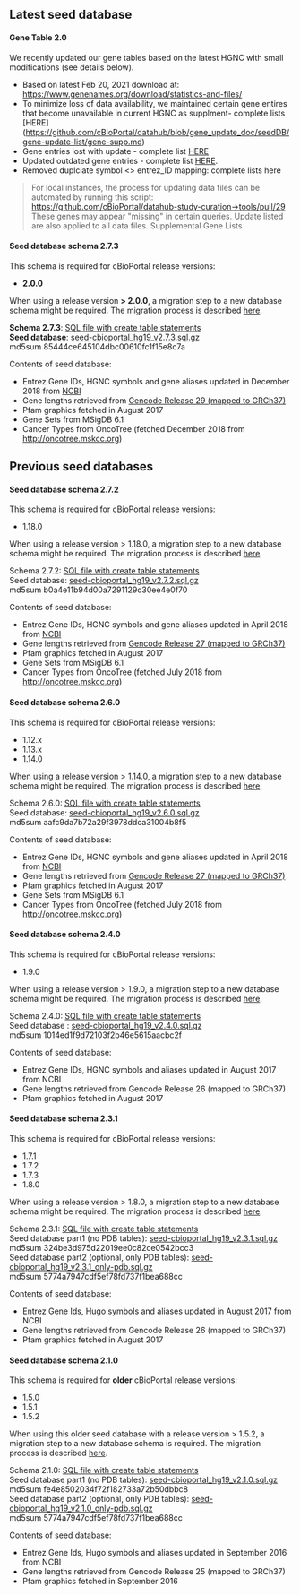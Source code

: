 ## Latest seed database
#### Gene Table 2.0
We recently updated our gene tables based on the latest HGNC with small modifications (see details below).
- Based on latest Feb 20, 2021 download at: https://www.genenames.org/download/statistics-and-files/
- To minimize loss of data availability, we maintained certain gene entires that become unavailable in current HGNC as supplment- complete lists [HERE] (https://github.com/cBioPortal/datahub/blob/gene_update_doc/seedDB/gene-update-list/gene-supp.md)
- Gene entries lost with update - complete list [HERE](https://github.com/cBioPortal/datahub/blob/gene_update_doc/seedDB/gene-update-list/gene-removed.md)
- Updated outdated gene entries - complete list [HERE](https://github.com/cBioPortal/datahub/blob/gene_update_doc/seedDB/gene-update-list/gene-update.md).
- Removed duplciate symbol <> entrez_ID mapping: complete lists here

> For local instances, the process for updating data files can be automated by running this script: https://github.com/cBioPortal/datahub-study-curation->tools/pull/29 These genes may appear "missing" in certain queries. Update listed are also applied to all data files.
> Supplemental Gene Lists

#### Seed database schema 2.7.3

This schema is required for cBioPortal release versions:
- **2.0.0**

When using a release version **> 2.0.0**, a migration step to a new database schema might be required. The migration process is described [here](https://github.com/cBioPortal/cbioportal/blob/master/docs/Updating-your-cBioPortal-installation.md#running-the-migration-script).

**Schema 2.7.3**: [SQL file with create table statements](https://raw.githubusercontent.com/cBioPortal/cbioportal/v2.0.0/db-scripts/src/main/resources/cgds.sql)<br>
**Seed database**: [seed-cbioportal_hg19_v2.7.3.sql.gz](https://github.com/cBioPortal/datahub/raw/master/seedDB/seed-cbioportal_hg19_v2.7.3.sql.gz)<br>
md5sum 85444ce645104dbc00610fc1f15e8c7a

Contents of seed database:
- Entrez Gene IDs, HGNC symbols and gene aliases updated in December 2018 from [NCBI](ftp://ftp.ncbi.nih.gov/gene/DATA/GENE_INFO/Mammalia/Homo_sapiens.gene_info.gz)
- Gene lengths retrieved from [Gencode Release 29 (mapped to GRCh37)](https://www.gencodegenes.org/releases/29lift37.html)
- Pfam graphics fetched in August 2017
- Gene Sets from MSigDB 6.1
- Cancer Types from OncoTree (fetched December 2018 from http://oncotree.mskcc.org)

## Previous seed databases
#### Seed database schema 2.7.2

This schema is required for cBioPortal release versions:
- 1.18.0

When using a release version > 1.18.0, a migration step to a new database schema might be required. The migration process is described [here](https://github.com/cBioPortal/cbioportal/blob/master/docs/Updating-your-cBioPortal-installation.md#running-the-migration-script).

Schema 2.7.2: [SQL file with create table statements](https://raw.githubusercontent.com/cBioPortal/cbioportal/v1.18.0/db-scripts/src/main/resources/cgds.sql)<br>
Seed database: [seed-cbioportal_hg19_v2.7.2.sql.gz](https://github.com/cBioPortal/datahub/raw/9d7b90c53c189b6d2c083d156cea2932cd318c0a/seedDB/seed-cbioportal_hg19_v2.7.2.sql.gz)<br>
md5sum b0a4e11b94d00a7291129c30ee4e0f70

Contents of seed database:
- Entrez Gene IDs, HGNC symbols and gene aliases updated in April 2018 from [NCBI](ftp://ftp.ncbi.nih.gov/gene/DATA/GENE_INFO/Mammalia/Homo_sapiens.gene_info.gz)
- Gene lengths retrieved from [Gencode Release 27 (mapped to GRCh37)](https://www.gencodegenes.org/releases/27lift37.html)
- Pfam graphics fetched in August 2017
- Gene Sets from MSigDB 6.1
- Cancer Types from OncoTree (fetched July 2018 from http://oncotree.mskcc.org)

#### Seed database schema 2.6.0

This schema is required for cBioPortal release versions:
- 1.12.x
- 1.13.x
- 1.14.0

When using a release version > 1.14.0, a migration step to a new database schema might be required. The migration process is described [here](https://github.com/cBioPortal/cbioportal/blob/master/docs/Updating-your-cBioPortal-installation.md#running-the-migration-script).

Schema 2.6.0: [SQL file with create table statements](https://raw.githubusercontent.com/cBioPortal/cbioportal/v1.13.1/db-scripts/src/main/resources/cgds.sql)<br>
Seed database: [seed-cbioportal_hg19_v2.6.0.sql.gz](https://github.com/cBioPortal/datahub/raw/219cf5fc9a553dbc2bfa28a18283087def4a5cf4/seedDB/seed-cbioportal_hg19_v2.6.0.sql.gz)<br>
md5sum aafc9da7b72a29f3978ddca31004b8f5

Contents of seed database:
- Entrez Gene IDs, HGNC symbols and gene aliases updated in April 2018 from [NCBI](ftp://ftp.ncbi.nih.gov/gene/DATA/GENE_INFO/Mammalia/Homo_sapiens.gene_info.gz)
- Gene lengths retrieved from [Gencode Release 27 (mapped to GRCh37)](https://www.gencodegenes.org/releases/27lift37.html)
- Pfam graphics fetched in August 2017
- Gene Sets from MSigDB 6.1
- Cancer Types from OncoTree (fetched July 2018 from http://oncotree.mskcc.org)

#### Seed database schema 2.4.0

This schema is required for cBioPortal release versions:
- 1.9.0

When using a release version > 1.9.0, a migration step to a new database schema might be required. The migration process is described [here](https://github.com/cBioPortal/cbioportal/blob/master/docs/Updating-your-cBioPortal-installation.md#running-the-migration-script).

Schema 2.4.0: [SQL file with create table statements](https://raw.githubusercontent.com/cBioPortal/cbioportal/v1.9.0/db-scripts/src/main/resources/cgds.sql)<br>
Seed database : [seed-cbioportal_hg19_v2.4.0.sql.gz](https://github.com/cBioPortal/datahub/raw/b9662010756188a18051c983b8c445dd033703a9/seedDB/seed-cbioportal_hg19_v2.4.0.sql.gz)<br>
md5sum 1014ed1f9d72103f2b46e5615aacbc2f

Contents of seed database:
- Entrez Gene IDs, HGNC symbols and aliases updated in August 2017 from NCBI
- Gene lengths retrieved from Gencode Release 26 (mapped to GRCh37)
- Pfam graphics fetched in August 2017

#### Seed database schema 2.3.1

This schema is required for cBioPortal release versions:
- 1.7.1
- 1.7.2
- 1.7.3
- 1.8.0

When using a release version > 1.8.0, a migration step to a new database schema might be required. The migration process is described [here](https://github.com/cBioPortal/cbioportal/blob/master/docs/Updating-your-cBioPortal-installation.md#running-the-migration-script).

Schema 2.3.1: [SQL file with create table statements](https://raw.githubusercontent.com/cBioPortal/cbioportal/v1.7.3/db-scripts/src/main/resources/cgds.sql)<br>
Seed database part1 (no PDB tables): [seed-cbioportal_hg19_v2.3.1.sql.gz](https://github.com/cBioPortal/datahub/raw/285f60974a28940fe9a8f16d4e08d83a5ceb0085/seedDB/seed-cbioportal_hg19_v2.3.1.sql.gz)<br>
md5sum 324be3d975d22019ee0c82ce0542bcc3 <br>
Seed database part2 (optional, only PDB tables): [seed-cbioportal_hg19_v2.3.1_only-pdb.sql.gz](https://github.com/cBioPortal/datahub/raw/755548060edd3ce9d90f56369f5498d85ab3de1d/seedDB/seed-cbioportal_hg19_v2.3.1_only-pdb.sql.gz)<br>
md5sum 5774a7947cdf5ef78fd737f1bea688cc

Contents of seed database:
- Entrez Gene Ids, Hugo symbols and aliases updated in August 2017 from NCBI
- Gene lengths retrieved from Gencode Release 26 (mapped to GRCh37)
- Pfam graphics fetched in August 2017

#### Seed database schema 2.1.0

This schema is required for **older** cBioPortal release versions:
- 1.5.0
- 1.5.1
- 1.5.2

When using this older seed database with a release version > 1.5.2, a migration step to a new database schema is required. The migration process is described [here](https://github.com/cBioPortal/cbioportal/blob/master/docs/Updating-your-cBioPortal-installation.md#running-the-migration-script).

Schema 2.1.0: [SQL file with create table statements](https://raw.githubusercontent.com/cBioPortal/cbioportal/v1.5.1/db-scripts/src/main/resources/cgds.sql)<br>
Seed database part1 (no PDB tables): [seed-cbioportal_hg19_v2.1.0.sql.gz](https://github.com/cBioPortal/datahub/raw/84fd66daf8325ad9721895d1cc503653686de15e/seedDB/seed-cbioportal_hg19_v2.1.0.sql.gz)<br>
md5sum fe4e8502034f72f182733a72b50dbbc8 <br>
Seed database part2 (optional, only PDB tables): [seed-cbioportal_hg19_v2.1.0_only-pdb.sql.gz](https://github.com/cBioPortal/datahub/raw/84fd66daf8325ad9721895d1cc503653686de15e/seedDB/seed-cbioportal_hg19_v2.1.0_only-pdb.sql.gz)<br>
md5sum 5774a7947cdf5ef78fd737f1bea688cc

Contents of seed database:
- Entrez Gene Ids, Hugo symbols and aliases updated in September 2016 from NCBI
- Gene lengths retrieved from Gencode Release 25 (mapped to GRCh37)
- Pfam graphics fetched in September 2016

